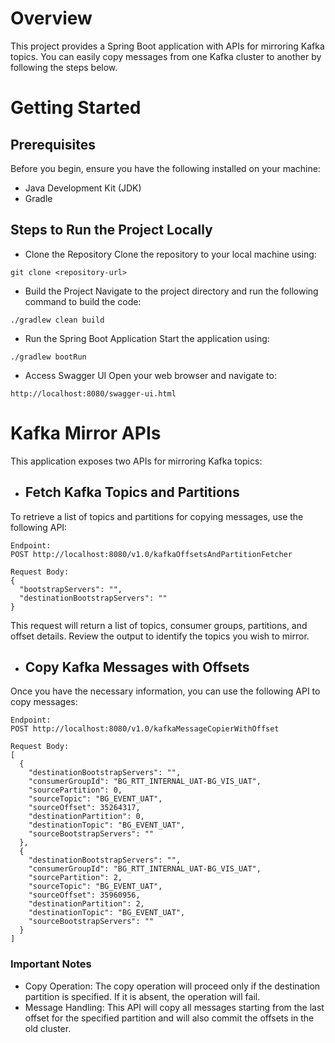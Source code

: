 # Overview
This project provides a Spring Boot application with APIs for mirroring Kafka topics. You can easily copy messages from one Kafka cluster to another by following the steps below.

# Getting Started

## Prerequisites

Before you begin, ensure you have the following installed on your machine:

- Java Development Kit (JDK)
- Gradle

## Steps to Run the Project Locally

- Clone the Repository Clone the repository to your local machine using:

~~~
git clone <repository-url>
~~~

- Build the Project Navigate to the project directory and run the following command to build the code:

~~~
./gradlew clean build
~~~

- Run the Spring Boot Application Start the application using:

~~~
./gradlew bootRun
~~~

- Access Swagger UI Open your web browser and navigate to:

~~~ 
http://localhost:8080/swagger-ui.html
~~~



# Kafka Mirror APIs

This application exposes two APIs for mirroring Kafka topics:

- ## Fetch Kafka Topics and Partitions
To retrieve a list of topics and partitions for copying messages, use the following API:

~~~
Endpoint:
POST http://localhost:8080/v1.0/kafkaOffsetsAndPartitionFetcher

Request Body:
{
  "bootstrapServers": "",
  "destinationBootstrapServers": ""
}
~~~

This request will return a list of topics, consumer groups, partitions, and offset details. Review the output to identify the topics you wish to mirror.

- ## Copy Kafka Messages with Offsets

Once you have the necessary information, you can use the following API to copy messages:

~~~
Endpoint:
POST http://localhost:8080/v1.0/kafkaMessageCopierWithOffset

Request Body:
[
  {
    "destinationBootstrapServers": "",
    "consumerGroupId": "BG_RTT_INTERNAL_UAT-BG_VIS_UAT",
    "sourcePartition": 0,
    "sourceTopic": "BG_EVENT_UAT",
    "sourceOffset": 35264317,
    "destinationPartition": 0,
    "destinationTopic": "BG_EVENT_UAT",
    "sourceBootstrapServers": ""
  },
  {
    "destinationBootstrapServers": "",
    "consumerGroupId": "BG_RTT_INTERNAL_UAT-BG_VIS_UAT",
    "sourcePartition": 2,
    "sourceTopic": "BG_EVENT_UAT",
    "sourceOffset": 35960956,
    "destinationPartition": 2,
    "destinationTopic": "BG_EVENT_UAT",
    "sourceBootstrapServers": ""
  }
]
~~~


### Important Notes

- Copy Operation: The copy operation will proceed only if the destination partition is specified. If it is absent, the operation will fail.
- Message Handling: This API will copy all messages starting from the last offset for the specified partition and will also commit the offsets in the old cluster.


